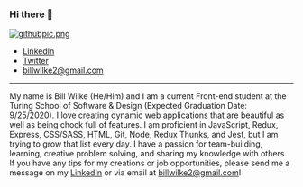 ### Hi there 👋
[![githubpic.png](https://i.postimg.cc/tCN0GnKv/githubpic.png)](https://postimg.cc/VdvZjvLX)



- [LinkedIn](https://www.linkedin.com/in/bill-wilke-6b863796)
- [Twitter](https://twitter.com/billwilke720)
- billwilke2@gmail.com


________


My name is Bill Wilke (He/Him) and I am a current Front-end student at the Turing School of Software & Design (Expected Graduation Date: 9/25/2020). I love creating dynamic web applications that are beautiful as well as being chock full of features. I am proficient in JavaScript, Redux, Express, CSS/SASS, HTML, Git, Node, Redux Thunks, and Jest, but I am trying to grow that list every day. I have a passion for team-building, learning, creative problem solving, and sharing my knowledge with others. If you have any tips for my creations or job opportunities, please send me a message on my [LinkedIn](https://www.linkedin.com/in/bill-wilke-6b863796) or via email at billwilke2@gmail.com!

<!--
**Billwilke42/BillWilke42** is a ✨ _special_ ✨ repository because its `README.md` (this file) appears on your GitHub profile.

Here are some ideas to get you started:

- 🔭 I’m currently working on ...
- 🌱 I’m currently learning ...
- 👯 I’m looking to collaborate on ...
- 🤔 I’m looking for help with ...
- 💬 Ask me about ...
- 📫 How to reach me: ...
- 😄 Pronouns: ...
- ⚡ Fun fact: ...
-->
